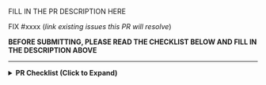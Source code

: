 FILL IN THE PR DESCRIPTION HERE

FIX #xxxx (*link existing issues this PR will resolve*)

**BEFORE SUBMITTING, PLEASE READ THE CHECKLIST BELOW AND FILL IN THE DESCRIPTION ABOVE**

---

<details>
<!-- inside this <details> section, markdown rendering does not work, so we use raw html here. -->
<summary><b> PR Checklist (Click to Expand) </b></summary>

<p>Thank you for your contribution to vLLM! Before submitting the pull request, please ensure the PR meets the following criteria. This helps vLLM maintain the code quality and improve the efficiency of the review process.</p>

<h3>PR Title and Classification</h3>
<p>Only specific types of PRs will be reviewed. The PR title is prefixed appropriately to indicate the type of change. Please use one of the following:</p>
<ul>
    <li><code>[Bugfix]</code> for bug fixes.</li>
    <li><code>[CI/Build]</code> for build or continuous integration improvements.</li>
    <li><code>[Doc]</code> for documentation fixes and improvements.</li>
    <li><code>[Model]</code> for adding a new model or improving an existing model. Model name should appear in the title.</li>
    <li><code>[Frontend]</code> For changes on the vLLM frontend (e.g., OpenAI API server, <code>LLM</code> class, etc.) </li>
    <li><code>[Kernel]</code> for changes affecting CUDA kernels or other compute kernels.</li>
    <li><code>[Core]</code> for changes in the core vLLM logic (e.g., <code>LLMEngine</code>, <code>AsyncLLMEngine</code>, <code>Scheduler</code>, etc.)</li>
    <li><code>[Hardware][Vendor]</code> for hardware-specific changes. Vendor name should appear in the prefix (e.g., <code>[Hardware][AMD]</code>).</li>
    <li><code>[Misc]</code> for PRs that do not fit the above categories. Please use this sparingly.</li>
</ul>
<p><strong>Note:</strong> If the PR spans more than one category, please include all relevant prefixes.</p>

<h3>Code Quality</h3>

<p>The PR need to meet the following code quality standards:</p>

<ul>
    <li>We adhere to <a href="https://google.github.io/styleguide/pyguide.html">Google Python style guide</a> and <a href="https://google.github.io/styleguide/cppguide.html">Google C++ style guide</a>.</li>
    <li>Pass all linter checks. Please use <a href="https://github.com/vllm-project/vllm/blob/main/format.sh"><code>format.sh</code></a> to format your code.</li>
    <li>The code need to be well-documented to ensure future contributors can easily understand the code.</li>
    <li>Include sufficient tests to ensure the project to stay correct and robust. This includes both unit tests and integration tests.</li>
    <li>Please add documentation to <code>docs/source/</code> if the PR modifies the user-facing behaviors of vLLM. It helps vLLM user understand and utilize the new features or changes.</li>
</ul>

<h3>Adding or changing kernels</h3>
<p>Each custom kernel needs a schema and one or more implementations to be registered with PyTorch.</p>
<ul>
    <li>Make sure custom ops are registered following PyTorch guidelines: <a href="https://pytorch.org/tutorials/advanced/cpp_custom_ops.html#cpp-custom-ops-tutorial">Custom C++ and CUDA Operators</a> and <a href="https://docs.google.com/document/d/1_W62p8WJOQQUzPsJYa7s701JXt0qf2OfLub2sbkHOaU">The Custom Operators Manual</a></li>
    <li>Custom operations that return <code>Tensors</code> require meta-functions. Meta-functions should be implemented and registered in python so that dynamic dims can be handled automatically. See above documents for a description of meta-functions.</li>
    <li>Use <a href="https://pytorch.org/docs/stable/library.html#torch.library.opcheck"><code>torch.libary.opcheck()</code></a> to test the function registration and meta-function for any registered ops.  See <code>tests/kernels</code> for examples.</li>
    <li>When changing the C++ signature of an existing op, the schema must be updated to reflect the changes.</li>
</ul>

<h3>Notes for Large Changes</h3>
<p>Please keep the changes as concise as possible. For major architectural changes (>500 LOC excluding kernel/data/config/test), we would expect a GitHub issue (RFC) discussing the technical design and justification. Otherwise, we will tag it with <code>rfc-required</code> and might not go through the PR.</p>

<h3>What to Expect for the Reviews</h3>

<p>The goal of the vLLM team is to be a <i>transparent reviewing machine</i>. We would like to make the review process transparent and efficient and make sure no contributor feel confused or frustrated. However, the vLLM team is small, so we need to prioritize some PRs over others. Here is what you can expect from the review process: </p>

<ul>
    <li> After the PR is submitted, the PR will be assigned to a reviewer. Every reviewer will pick up the PRs based on their expertise and availability.</li>
    <li> After the PR is assigned, the reviewer will provide status update every 2-3 days. If the PR is not reviewed within 7 days, please feel free to ping the reviewer or the vLLM team.</li>
    <li> After the review, the reviewer will put an <code> action-required</code> label on the PR if there are changes required. The contributor should address the comments and ping the reviewer to re-review the PR.</li>
    <li> Please respond to all comments within a reasonable time frame. If a comment isn't clear or you disagree with a suggestion, feel free to ask for clarification or discuss the suggestion.
 </li>
</ul>

<h3>Thank You</h3>

<p> Finally, thank you for taking the time to read these guidelines and for your interest in contributing to vLLM. Your contributions make vLLM a great tool for everyone! </p>


</details>


